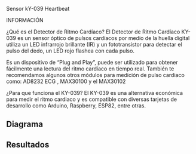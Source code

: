 Sensor kY-039  Heartbeat


INFORMACIÓN

¿Qué es el Detector de Ritmo Cardíaco?
El Detector de Ritmo Cardíaco KY-039 es un sensor óptico de pulsos cardíacos por medio de la huella digital utiliza un LED infrarrojo brillante (IR) y un fototransistor para detectar el pulso del dedo, un LED rojo flashea con cada pulso.

Es un dispositivo de “Plug and Play”, puede ser utilizado para obtener fácilmente una lectura del ritmo cardíaco en tiempo real. También te recomendamos algunos otros módulos para medición de pulso cardiaco como: AD8232 ECG , MAX30100 y el MAX30102

¿Para que funciona el KY-039?
El KY-039 es una alternativa económica para medir el ritmo cardiaco y es compatible con diversas tarjetas de desarrollo como Arduino, Raspberry, ESP82, entre otras.


<h2> Diagrama </h2>


<h2>Resultados</h2>
